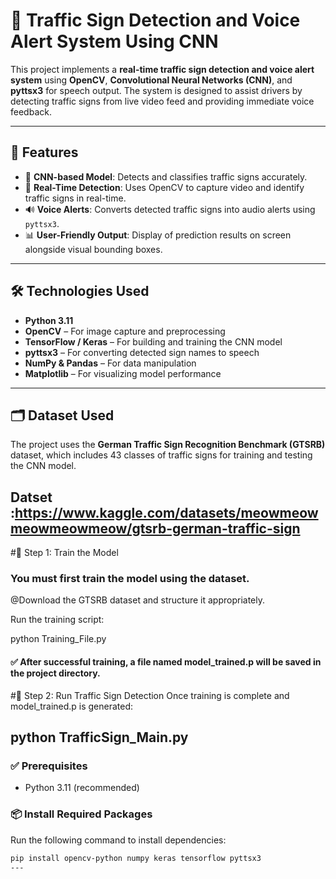 # 🚦 Traffic Sign Detection and Voice Alert System Using CNN

This project implements a **real-time traffic sign detection and voice alert system** using **OpenCV**, **Convolutional Neural Networks (CNN)**, and **pyttsx3** for speech output. The system is designed to assist drivers by detecting traffic signs from live video feed and providing immediate voice feedback.

---

## 📌 Features

- 🧠 **CNN-based Model**: Detects and classifies traffic signs accurately.
- 🎥 **Real-Time Detection**: Uses OpenCV to capture video and identify traffic signs in real-time.
- 🔊 **Voice Alerts**: Converts detected traffic signs into audio alerts using `pyttsx3`.
- 📊 **User-Friendly Output**: Display of prediction results on screen alongside visual bounding boxes.

---

## 🛠️ Technologies Used

- **Python 3.11**
- **OpenCV** – For image capture and preprocessing
- **TensorFlow / Keras** – For building and training the CNN model
- **pyttsx3** – For converting detected sign names to speech
- **NumPy & Pandas** – For data manipulation
- **Matplotlib** – For visualizing model performance

---
## 🗂️ Dataset Used

The project uses the **German Traffic Sign Recognition Benchmark (GTSRB)** dataset, which includes 43 classes of traffic signs for training and testing the CNN model.

Datset  :https://www.kaggle.com/datasets/meowmeowmeowmeowmeow/gtsrb-german-traffic-sign
---
#🧠 Step 1: Train the Model

### You must first train the model using the dataset.

@Download the GTSRB dataset and structure it appropriately.

Run the training script:

python Training_File.py
#### ✅ After successful training, a file named model_trained.p will be saved in the project directory.

#🛑 Step 2: Run Traffic Sign Detection
Once training is complete and model_trained.p is generated:

python TrafficSign_Main.py
-----


### ✅ Prerequisites

- Python 3.11 (recommended)

### 📦 Install Required Packages

Run the following command to install dependencies:

```bash
pip install opencv-python numpy keras tensorflow pyttsx3
---
